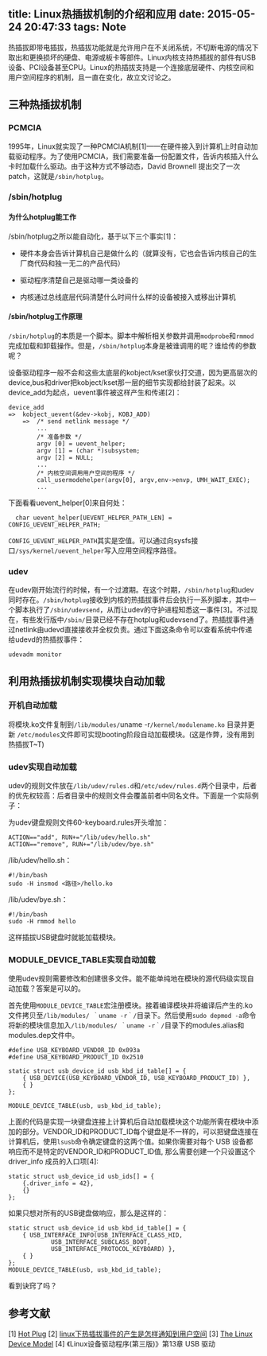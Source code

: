 title: Linux热插拔机制的介绍和应用
date: 2015-05-24 20:47:33
tags: Note
---
热插拔即带电插拔，热插拔功能就是允许用户在不关闭系统，不切断电源的情况下取出和更换损坏的硬盘、电源或板卡等部件。Linux内核支持热插拔的部件有USB设备、PCI设备甚至CPU。Linux的热插拔支持是一个连接底层硬件、内核空间和用户空间程序的机制，且一直在变化，故立文讨论之。

<!--more-->

## 三种热插拔机制
### PCMCIA
1995年，Linux就实现了一种PCMCIA机制[1]——在硬件接入到计算机上时自动加载驱动程序。为了使用PCMCIA，我们需要准备一份配置文件，告诉内核插入什么卡时加载什么驱动。由于这种方式不够动态，David Brownell 提出交了一次patch，这就是`/sbin/hotplug`。

### /sbin/hotplug
#### 为什么hotplug能工作
/sbin/hotplug之所以能自动化，基于以下三个事实[1]：

- 硬件本身会告诉计算机自己是做什么的（就算没有，它也会告诉内核自己的生厂商代码和独一无二的产品代码）

-  驱动程序清楚自己是驱动哪一类设备的

- 内核通过总线底层代码清楚什么时间什么样的设备被接入或移出计算机

#### /sbin/hotplug工作原理
`/sbin/hotplug`的本质是一个脚本。脚本中解析相关参数并调用`modprobe`和`rmmod`完成加载和卸载操作。但是，`/sbin/hotplug`本身是被谁调用的呢？谁给传的参数呢？

设备驱动程序一般不会和这些太底层的kobject/kset家伙打交道，因为更高层次的device,bus和driver把kobject/kset那一层的细节实现都给封装了起来。以device_add为起点，uevent事件被这样产生和传递[2]：

	device_add
	=>	kobject_uevent(&dev->kobj, KOBJ_ADD)
		=>	/* send netlink message */
			... 
			/* 准备参数 */
			argv [0] = uevent_helper;  
			argv [1] = (char *)subsystem;
			argv [2] = NULL;
			...
			/* 内核空间调用用户空间的程序 */
			call_usermodehelper(argv[0], argv,env->envp, UMH_WAIT_EXEC);
			...

下面看看uevent_helper[0]来自何处：

	  char uevent_helper[UEVENT_HELPER_PATH_LEN] = CONFIG_UEVENT_HELPER_PATH;

`CONFIG_UEVENT_HELPER_PATH`其实是空值。可以通过向sysfs接口`/sys/kernel/uevent_helper`写入应用空间程序路径。

### udev
在udev刚开始流行的时候，有一个过渡期。在这个时期，`/sbin/hotplug`和udev同时存在。`/sbin/hotplug`接收到内核的热插拔事件后会执行一系列脚本，其中一个脚本执行了`/sbin/udevsend`，从而让udev的守护进程知悉这一事件[3]。不过现在，有些发行版中`/sbin/`目录已经不存在hotplug和udevsend了。热插拔事件通过netlink由udevd直接接收并全权负责。通过下面这条命令可以查看系统中传递给udevd的热插拔事件：

	udevadm monitor

## 利用热插拔机制实现模块自动加载
### 开机自动加载
将模块.ko文件复制到`/lib/modules/`uname -r`/kernel/modulename.ko` 目录并更新 `/etc/modules`文件即可实现booting阶段自动加载模块。(这是作弊，没有用到热插拔T~T)

### udev实现自动加载
udev的规则文件放在`/lib/udev/rules.d`和`/etc/udev/rules.d`两个目录中，后者的优先权较高：后者目录中的规则文件会覆盖前者中同名文件。下面是一个实际例子：

为udev键盘规则文件60-keyboard.rules开头增加：
	
	ACTION=="add", RUN+="/lib/udev/hello.sh"
	ACTION=="remove", RUN+="/lib/udev/bye.sh"
	
/lib/udev/hello.sh：

	#!/bin/bash
	sudo -H insmod <路径>/hello.ko

/lib/udev/bye.sh：

	#!/bin/bash
	sudo -H rmmod hello

这样插拔USB键盘时就能加载模块。

### MODULE_DEVICE_TABLE实现自动加载
使用udev规则需要修改和创建很多文件。能不能单纯地在模块的源代码级实现自动加载？答案是可以的。


首先使用`MODULE_DEVICE_TABLE`宏注册模块。接着编译模块并将编译后产生的.ko文件拷贝至`/lib/modules/ ｀uname -r｀/`目录下。然后使用`sudo depmod -a`命令将新的模块信息加入`/lib/modules/ ｀uname -r｀/`目录下的modules.alias和modules.dep文件中。

	#define USB_KEYBOARD_VENDOR_ID 0x093a
	#define USB_KEYBOARD_PRODUCT_ID 0x2510
	
	static struct usb_device_id usb_kbd_id_table[] = {
		{ USB_DEVICE(USB_KEYBOARD_VENDOR_ID, USB_KEYBOARD_PRODUCT_ID) },
		{ }
	};
	
	MODULE_DEVICE_TABLE(usb, usb_kbd_id_table);

上面的代码是实现一块键盘连接上计算机后自动加载模块这个功能所需在模块中添加的部分。VENDOR_ID和PRODUCT_ID每个键盘是不一样的，可以把键盘连接在计算机后，使用`lsusb`命令确定键盘的这两个值。如果你需要对每个 USB 设备都响应而不是特定的VENDOR_ID和PRODUCT_ID值, 那么需要创建一个只设置这个 driver_info 成员的入口项[4]:

	static struct usb_device_id usb_ids[] = {
		{.driver_info = 42},
		{} 
	};

如果只想对所有的USB键盘做响应，那么是这样的：

	static struct usb_device_id usb_kbd_id_table[] = {
		{ USB_INTERFACE_INFO(USB_INTERFACE_CLASS_HID,
				USB_INTERFACE_SUBCLASS_BOOT,
				USB_INTERFACE_PROTOCOL_KEYBOARD) },
		{ }
	};
	MODULE_DEVICE_TABLE(usb, usb_kbd_id_table);

看到诀窍了吗？

## 参考文献
[1] [Hot Plug](http://www.linux-mag.com/id/2617/)
[2] [linux下热插拔事件的产生是怎样通知到用户空间](http://blog.csdn.net/bingqingsuimeng/article/details/7924300)
[3] [The Linux Device Model](http://www.linuxjournal.com/node/5604/print)
[4] 《Linux设备驱动程序(第三版)》第13章 USB 驱动
